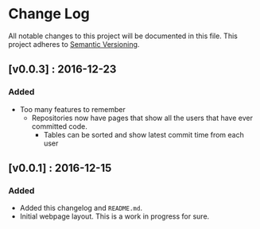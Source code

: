 # Change Log
All notable changes to this project will be documented in this file.
This project adheres to [Semantic Versioning](http://semver.org/).

## [v0.0.3] : 2016-12-23
### Added
- Too many features to remember
  - Repositories now have pages that show all the users that have ever committed code.
    - Tables can be sorted and show latest commit time from each user


## [v0.0.1] : 2016-12-15
### Added
- Added this changelog and `README.md`.
- Initial webpage layout. This is a work in progress for sure.
